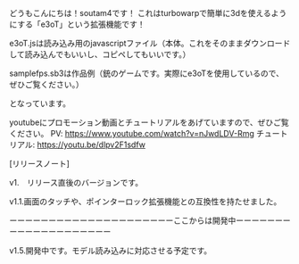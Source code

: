 どうもこんにちは！soutam4です！
これはturbowarpで簡単に3dを使えるようにする「e3oT」という拡張機能です！

e3oT.jsは読み込み用のjavascriptファイル（本体。これをそのままダウンロードして読み込んでもいいし、コピペしてもいいです。）

samplefps.sb3は作品例（銃のゲームです。実際にe3oTを使用しているので、ぜひご覧ください。）

となっています。

youtubeにプロモーション動画とチュートリアルをあげていますので、ぜひご覧ください。
PV: https://www.youtube.com/watch?v=nJwdLDV-Rmg
チュートリアル: https://youtu.be/dlpv2F1sdfw

[リリースノート]

v1.　リリース直後のバージョンです。

v1.1.画面のタッチや、ポインターロック拡張機能との互換性を持たせました。

ーーーーーーーーーーーーーーーーーーーーーここからは開発中ーーーーーーーーーーーーーーーーーーーー

v1.5.開発中です。モデル読み込みに対応させる予定です。
